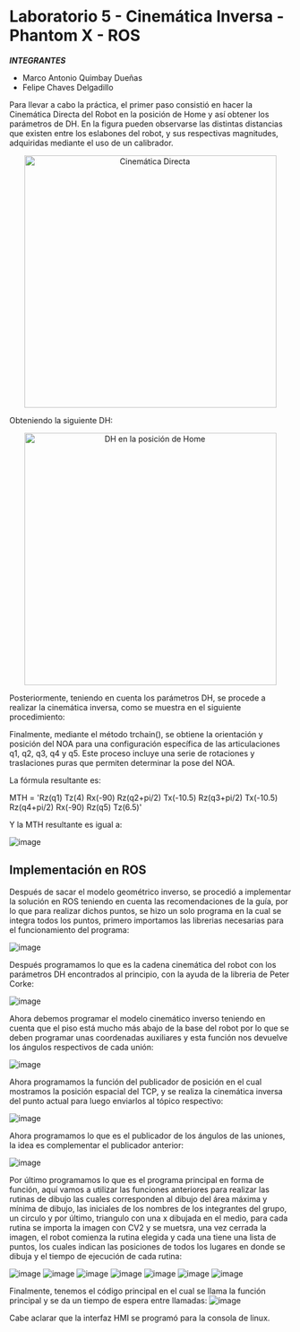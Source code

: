 
# Laboratorio 5 - Cinemática Inversa - Phantom X - ROS

***INTEGRANTES***

* Marco Antonio Quimbay Dueñas
* Felipe Chaves Delgadillo

Para llevar a cabo la práctica, el primer paso consistió en hacer la Cinemática Directa del Robot en la posición de Home y así obtener los parámetros de DH. En la figura pueden observarse las distintas distancias que existen entre los eslabones del robot, y sus respectivas magnitudes, adquiridas mediante el uso de un calibrador.

<p align="center">
    <img src=images/modelo_directo.jpg alt="Cinemática Directa " width="450">
</p>

Obteniendo la siguiente DH:

<p align="center">
    <img src=images/DHstd.jpg alt="DH en la posición de Home " width="450">
</p>

Posteriormente, teniendo en cuenta los parámetros DH, se procede a realizar la cinemática inversa, como se muestra en el siguiente procedimiento:



Finalmente, mediante el método trchain(), se obtiene la orientación y posición del NOA para una configuración específica de las articulaciones q1, q2, q3, q4 y q5. Este proceso incluye una serie de rotaciones y traslaciones puras que permiten determinar la pose del NOA.

La fórmula resultante es:

MTH = 'Rz(q1) Tz(4) Rx(-90) Rz(q2+pi/2) Tx(-10.5) Rz(q3+pi/2) Tx(-10.5) Rz(q4+pi/2) Rx(-90) Rz(q5) Tz(6.5)'

Y la MTH resultante es igual a:

![image](https://github.com/FelipeCh18/Lab4Robotica/assets/72814340/ef923b05-39c1-4774-bd83-96020a9133b3)



## Implementación en ROS

Después de sacar el modelo geométrico inverso, se procedió a implementar la solución en ROS teniendo en cuenta las recomendaciones de la guía, por lo que para realizar dichos puntos, se hizo un solo programa en la cual se integra todos los puntos, primero importamos las librerias necesarias para el funcionamiento del programa:

![image](https://github.com/FelipeCh18/Lab5Robotica/assets/95656388/f9cdaa56-9e62-4e63-905a-9e8296c0c502)


Después programamos lo que es la cadena cinemática del robot con los parámetros DH encontrados al principio, con la ayuda de la libreria de Peter Corke:

![image](https://github.com/FelipeCh18/Lab5Robotica/assets/95656388/857bbfbc-1dae-4198-b9cc-87978045ef0a)



Ahora debemos programar el modelo cinemático inverso teniendo en cuenta que el piso está mucho más abajo de la base del robot por lo que se deben programar unas coordenadas auxiliares y esta función nos devuelve los ángulos respectivos de cada unión:

![image](https://github.com/FelipeCh18/Lab5Robotica/assets/95656388/84db8f81-9d9d-49d2-a175-e80c85fc628d)



Ahora programamos la función del publicador de posición en el cual mostramos la posición espacial del TCP, y se realiza la cinemática inversa del punto actual para luego enviarlos al tópico respectivo:

![image](https://github.com/FelipeCh18/Lab5Robotica/assets/95656388/f7941caa-d32e-47f7-8086-0bcc7235efce)



Ahora programamos lo que es el publicador de los ángulos de las uniones, la idea es complementar el publicador anterior: 

![image](https://github.com/FelipeCh18/Lab5Robotica/assets/95656388/917f89f6-2264-4d68-abf4-99d6cc1f2a7d)

Por último programamos lo que es el programa principal en forma de función, aquí vamos a utilizar las funciones anteriores para realizar las rutinas de dibujo las cuales corresponden al dibujo del área máxima y mínima de dibujo, las iniciales de los nombres de los integrantes del grupo, un circulo y por último, triangulo con una x dibujada en el medio, para cada rutina se importa la imagen con CV2 y se muetsra, una vez cerrada la imagen, el robot comienza la rutina elegida y cada una tiene una lista de puntos, los cuales indican las posiciones de todos los lugares en donde se dibuja y el tiempo de ejecución de cada rutina: 

![image](https://github.com/FelipeCh18/Lab5Robotica/assets/95656388/9b09c2b6-3253-4b0b-8510-6bf3002f1977)
![image](https://github.com/FelipeCh18/Lab5Robotica/assets/95656388/bc30d475-f6da-4cd5-96e3-23ca6dbe82bd)
![image](https://github.com/FelipeCh18/Lab5Robotica/assets/95656388/70da213a-c897-41b5-8b94-68d3c92aaa92)
![image](https://github.com/FelipeCh18/Lab5Robotica/assets/95656388/a707b723-9590-43cf-aab8-c63b20b58309)
![image](https://github.com/FelipeCh18/Lab5Robotica/assets/95656388/ef1ab418-fbf5-4312-809e-496bbda2bd8f)
![image](https://github.com/FelipeCh18/Lab5Robotica/assets/95656388/c727ac7a-5909-4a19-a791-035a43854d2e)
![image](https://github.com/FelipeCh18/Lab5Robotica/assets/95656388/37d2d17b-1e99-4956-bc79-8edcbc084fb3)





Finalmente, tenemos el código principal en el cual se llama la función principal y se da un tiempo de espera entre llamadas: 
![image](https://github.com/FelipeCh18/Lab5Robotica/assets/95656388/fed3ff52-42d9-4090-a5d8-c7925448deb3)


Cabe aclarar que la interfaz HMI se programó para la consola de linux.
